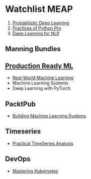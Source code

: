 # Watchlist MEAP

1. [Probabilistic Deep Learning](https://www.manning.com/books/probabilistic-deep-learning-with-python?utm_source=facebook&utm_medium=social&utm_campaign=book_probabilisticdeeplearningwithpython&utm_content=promo)
2. [Practices of Python Pro](https://www.manning.com/books/practices-of-the-python-pro)
3. [Deep Learning for NLP](https://www.manning.com/books/deep-learning-for-natural-language-processing)


## Manning Bundles

## [Production Ready ML](https://www.manning.com/bundles/production-ready-deep-learning)

- [Real-World Machine Learning](https://drive.google.com/open?id=1UBa_RZs78StdJbOkQv2SoopzO_gOFXAD)
- Machine Learning Systems
- Deep Learning with PyTorch 

## PacktPub

- [Building Machine Learning Systems](https://learning.oreilly.com/library/view/building-machine-learning/9781788623223/)

## Timeseries
- [Practical TimeSeries Analysis](https://learning.oreilly.com/library/view/practical-time-series/9781492041641)


## DevOps

- [Mastering Kubernetes](https://learning.oreilly.com/library/view/kubernetes-cookbook-2nd/9781788837606)
